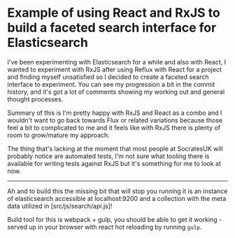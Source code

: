 # Example of using React and RxJS to build a faceted search interface for Elasticsearch

I've been experimenting with Elasticsearch for a while and also with React, I wanted to experiment with RxJS after using Reflux with React for a project and finding myself unsatisfied so I decided to create a faceted search interface to experiment. You can see my progression a bit in the commit history, and it's got a lot of comments showing my working out and general thought processes.

Summary of this is I'm pretty happy with RxJS and React as a combo and I wouldn't want to go back towards Flux or related variations because those feel a bit to complicated to me and it feels like with RxJS there is plenty of room to grow/mature my approach.

The thing that's lacking at the moment that most people at SocratesUK will probably notice are automated tests, I'm not sure what tooling there is available for writing tests against RxJS but it's something for me to look at now.

---

Ah and to build this the missing bit that will stop you running it is an instance of elasticsearch accessible at localhost:9200 and a collection with the meta data utilized in [src/js/search/api.js]!

Build tool for this is webpack + gulp, you should be able to get it working - served up in your browser with react hot reloading by running `gulp`.
